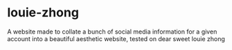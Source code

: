 # louie-zhong
A website made to collate a bunch of social media information for a given account into a beautiful aesthetic website, tested on dear sweet louie zhong
